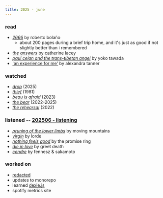```yaml
---
title: 2025 - june
---
```


### read

- [*2666*](https://us.macmillan.com/books/9780312429218/2666/) by roberto bolaño
    - about 200 pages during a brief trip home, and it's just as good if not slightly better than i remembered
- [*the answers*](https://us.macmillan.com/books/9781250183088/theanswers/) by catherine lacey
- [*paul celan and the trans-tibetan angel*](https://www.ndbooks.com/book/paul-celan-and-the-trans-tibetan-angel/) by yoko tawada
- ['an experience for me'](https://thepointmag.com/examined-life/an-experience-for-me/) by alexandra tanner

### watched

- [*drop*](https://www.imdb.com/title/tt32149847/) (2025)
- [*thief*](https://www.imdb.com/title/tt0083190/) (1981)
- [*beau is afraid*](https://www.imdb.com/title/tt13521006/) (2023)
- [*the bear*](https://www.imdb.com/title/tt14452776/) (2022-2025)
- [*the rehearsal*](https://www.imdb.com/title/tt10802170/) (2022)

### listened -- [202506 - listening](https://open.spotify.com/playlist/40cHhPRoIpR7hMbglsqT6V?si=4a39ed3484f2430d)

- [*pruning of the lower limbs*](https://movingmountains.bandcamp.com/album/pruning-of-the-lower-limbs) by moving mountains
- [*virgin*](https://lorde.store/products/virgin-digital-album) by lorde
- [*nothing feels good*](https://thepromisering1.bandcamp.com/album/nothing-feels-good) by the promise ring
- [*die in love*](https://greetdeath.bandcamp.com/album/die-in-love) by greet death
- [*cendre*](https://fenneszreleases.bandcamp.com/album/cendre) by fennesz & sakamoto

### worked on

- [redacted](https://www.limberhealth.com/news/limber-health-acquired-by-net-health-to-advance-hybrid-care-and-rehab-therapy-outcomes)
- updates to monorepo
- learned [dexie.js](https://dexie.org/)
- spotify metrics site
